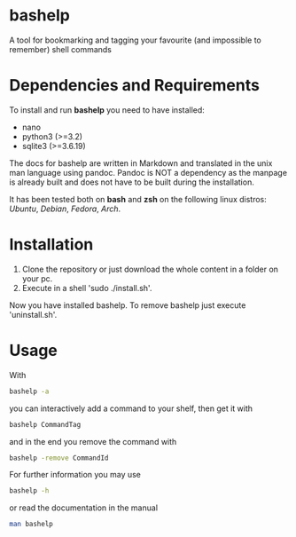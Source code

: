 bashelp
=======

A tool for bookmarking and tagging your favourite (and impossible to remember) shell commands

Dependencies and Requirements
==============================
To install and run **bashelp** you need to have installed:
* nano 
* python3 (>=3.2)
* sqlite3 (>=3.6.19)

The docs for bashelp are written in Markdown and translated in the unix man language using pandoc. 
Pandoc is NOT a dependency as the manpage is already built and does not have to be built during the installation.

It has been tested both on **bash** and **zsh** on the following linux distros: *Ubuntu*, *Debian*, *Fedora*, *Arch*.

Installation
============
1. Clone the repository or just download the whole content in a folder on your pc.
2. Execute in a shell 'sudo ./install.sh'.

Now you have installed bashelp.
To remove bashelp just execute 'uninstall.sh'.

Usage
=====
With
```bash
bashelp -a
```
you can interactively add a command to your shelf,
then get it with
```bash
bashelp CommandTag
```
and in the end you remove the command with
```bash
bashelp -remove CommandId
```

For further information you may use 
```bash
bashelp -h
```
or read the documentation in the manual
```bash
man bashelp
```
